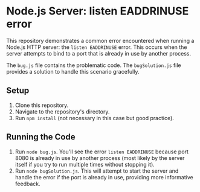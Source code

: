 # Node.js Server: listen EADDRINUSE error

This repository demonstrates a common error encountered when running a Node.js HTTP server: the `listen EADDRINUSE` error.  This occurs when the server attempts to bind to a port that is already in use by another process.

The `bug.js` file contains the problematic code. The `bugSolution.js` file provides a solution to handle this scenario gracefully.

## Setup

1. Clone this repository.
2. Navigate to the repository's directory.
3. Run `npm install` (not necessary in this case but good practice).

## Running the Code

1. Run `node bug.js`. You'll see the error `listen EADDRINUSE` because port 8080 is already in use by another process (most likely by the server itself if you try to run multiple times without stopping it).
2. Run `node bugSolution.js`. This will attempt to start the server and handle the error if the port is already in use, providing more informative feedback.